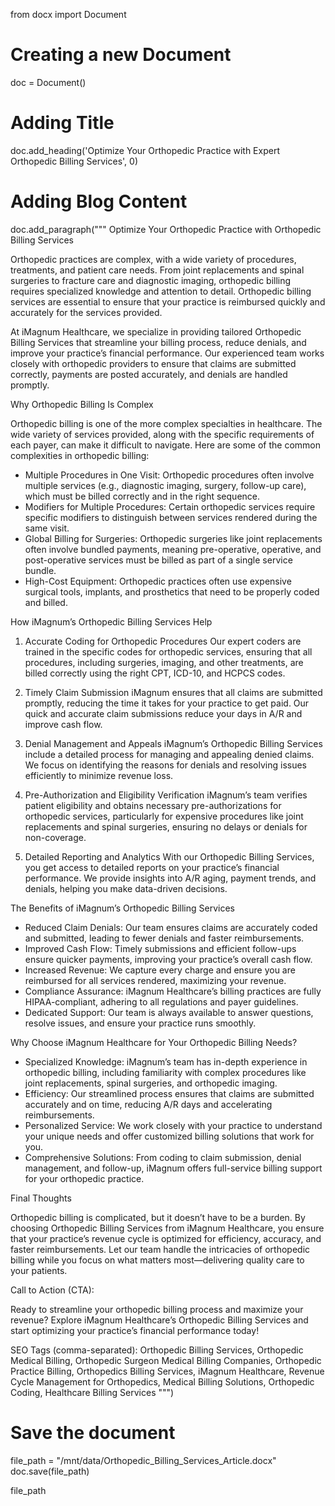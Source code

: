 from docx import Document

# Creating a new Document
doc = Document()

# Adding Title
doc.add_heading('Optimize Your Orthopedic Practice with Expert Orthopedic Billing Services', 0)

# Adding Blog Content
doc.add_paragraph("""
Optimize Your Orthopedic Practice with Orthopedic Billing Services

Orthopedic practices are complex, with a wide variety of procedures, treatments, and patient care needs. From joint replacements and spinal surgeries to fracture care and diagnostic imaging, orthopedic billing requires specialized knowledge and attention to detail. Orthopedic billing services are essential to ensure that your practice is reimbursed quickly and accurately for the services provided.

At iMagnum Healthcare, we specialize in providing tailored Orthopedic Billing Services that streamline your billing process, reduce denials, and improve your practice’s financial performance. Our experienced team works closely with orthopedic providers to ensure that claims are submitted correctly, payments are posted accurately, and denials are handled promptly.

Why Orthopedic Billing Is Complex

Orthopedic billing is one of the more complex specialties in healthcare. The wide variety of services provided, along with the specific requirements of each payer, can make it difficult to navigate. Here are some of the common complexities in orthopedic billing:

- Multiple Procedures in One Visit: Orthopedic procedures often involve multiple services (e.g., diagnostic imaging, surgery, follow-up care), which must be billed correctly and in the right sequence.  
- Modifiers for Multiple Procedures: Certain orthopedic services require specific modifiers to distinguish between services rendered during the same visit.  
- Global Billing for Surgeries: Orthopedic surgeries like joint replacements often involve bundled payments, meaning pre-operative, operative, and post-operative services must be billed as part of a single service bundle.  
- High-Cost Equipment: Orthopedic practices often use expensive surgical tools, implants, and prosthetics that need to be properly coded and billed.

How iMagnum’s Orthopedic Billing Services Help

1. Accurate Coding for Orthopedic Procedures
Our expert coders are trained in the specific codes for orthopedic services, ensuring that all procedures, including surgeries, imaging, and other treatments, are billed correctly using the right CPT, ICD-10, and HCPCS codes.

2. Timely Claim Submission
iMagnum ensures that all claims are submitted promptly, reducing the time it takes for your practice to get paid. Our quick and accurate claim submissions reduce your days in A/R and improve cash flow.

3. Denial Management and Appeals
iMagnum’s Orthopedic Billing Services include a detailed process for managing and appealing denied claims. We focus on identifying the reasons for denials and resolving issues efficiently to minimize revenue loss.

4. Pre-Authorization and Eligibility Verification
iMagnum’s team verifies patient eligibility and obtains necessary pre-authorizations for orthopedic services, particularly for expensive procedures like joint replacements and spinal surgeries, ensuring no delays or denials for non-coverage.

5. Detailed Reporting and Analytics
With our Orthopedic Billing Services, you get access to detailed reports on your practice’s financial performance. We provide insights into A/R aging, payment trends, and denials, helping you make data-driven decisions.

The Benefits of iMagnum’s Orthopedic Billing Services

- Reduced Claim Denials: Our team ensures claims are accurately coded and submitted, leading to fewer denials and faster reimbursements.  
- Improved Cash Flow: Timely submissions and efficient follow-ups ensure quicker payments, improving your practice’s overall cash flow.  
- Increased Revenue: We capture every charge and ensure you are reimbursed for all services rendered, maximizing your revenue.  
- Compliance Assurance: iMagnum Healthcare’s billing practices are fully HIPAA-compliant, adhering to all regulations and payer guidelines.  
- Dedicated Support: Our team is always available to answer questions, resolve issues, and ensure your practice runs smoothly.

Why Choose iMagnum Healthcare for Your Orthopedic Billing Needs?

- Specialized Knowledge: iMagnum’s team has in-depth experience in orthopedic billing, including familiarity with complex procedures like joint replacements, spinal surgeries, and orthopedic imaging.  
- Efficiency: Our streamlined process ensures that claims are submitted accurately and on time, reducing A/R days and accelerating reimbursements.  
- Personalized Service: We work closely with your practice to understand your unique needs and offer customized billing solutions that work for you.  
- Comprehensive Solutions: From coding to claim submission, denial management, and follow-up, iMagnum offers full-service billing support for your orthopedic practice.

Final Thoughts

Orthopedic billing is complicated, but it doesn’t have to be a burden. By choosing Orthopedic Billing Services from iMagnum Healthcare, you ensure that your practice’s revenue cycle is optimized for efficiency, accuracy, and faster reimbursements. Let our team handle the intricacies of orthopedic billing while you focus on what matters most—delivering quality care to your patients.

Call to Action (CTA):

Ready to streamline your orthopedic billing process and maximize your revenue? Explore iMagnum Healthcare’s Orthopedic Billing Services and start optimizing your practice’s financial performance today!

SEO Tags (comma-separated): Orthopedic Billing Services, Orthopedic Medical Billing, Orthopedic Surgeon Medical Billing Companies, Orthopedic Practice Billing, Orthopedics Billing Services, iMagnum Healthcare, Revenue Cycle Management for Orthopedics, Medical Billing Solutions, Orthopedic Coding, Healthcare Billing Services
""")

# Save the document
file_path = "/mnt/data/Orthopedic_Billing_Services_Article.docx"
doc.save(file_path)

file_path

